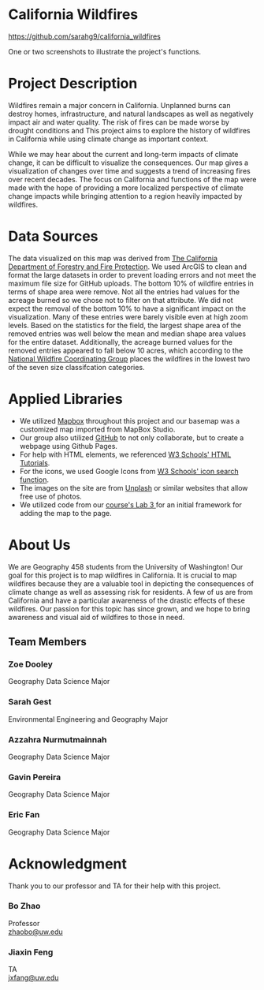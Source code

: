 # California Wildfires
https://github.com/sarahg9/california_wildfires

One or two screenshots to illustrate the project's functions.

# Project Description
Wildfires remain a major concern in California. Unplanned burns can destroy homes, infrastructure, and natural landscapes as well as negatively impact air and water quality. The risk of fires can be made worse by drought conditions and This project aims to explore the history of wildfires in California while using climate change as important context.

While we may hear about the current and long-term impacts of climate change, it can be difficult to visualize the consequences. Our map gives a visualization of changes over time and suggests a trend of increasing fires over recent decades. The focus on California and functions of the map were made with the hope of providing a more localized perspective of climate change impacts while bringing attention to a region heavily impacted by wildfires.
# Data Sources
The data visualized on this map was derived from [The California Department of Forestry and Fire Protection](https://frap.fire.ca.gov/mapping/gis-data/). We used ArcGIS to clean and format the large datasets in order to prevent loading errors and not meet the maximum file size for GitHub uploads. The bottom 10% of wildfire entries in terms of shape area were remove. Not all the entries had values for the acreage burned so we chose not to filter on that attribute. We did not expect the removal of the bottom 10% to have a significant impact on the visualization. Many of these entries were barely visible even at high zoom levels. Based on the statistics for the field, the largest shape area of the removed entries was well below the mean and median shape area values for the entire dataset. Additionally, the acreage burned values for the removed entries appeared to fall below 10 acres, which according to the [National Wildfire Coordinating Group](https://www.nwcg.gov/term/glossary/size-class-of-fire) places the wildfires in the lowest two of the seven size classifcation categories. 
# Applied Libraries
- We utilized [Mapbox](https://www.mapbox.com/) throughout this project and our basemap was a customized map imported from MapBox Studio.
- Our group also utilized [GitHub](https://github.com/) to not only collaborate, but to create a webpage using Github Pages.
- For help with HTML elements, we referenced [W3 Schools' HTML Tutorials](https://www.w3schools.com/html/default.asp).
- For the icons, we used Google Icons from [W3 Schools' icon search function](https://www.w3schools.com/icons/icons_reference.asp).
- The images on the site are from [Unplash](https://unsplash.com/) or similar websites that allow free use of photos.
- We utilized code from our [course's Lab 3 ](https://github.com/jakobzhao/geog458/tree/master/labs/lab03) for an initial framework for adding the map to the page.

# About Us
We are Geography 458 students from the University of Washington! Our goal for this project is to map wildfires in California. It is crucial to map wildfires because they are a valuable tool in depicting the consequences of climate change as well as assessing risk for residents. A few of us are from California and have a particular awareness of the drastic effects of these wildfires. Our passion for this topic has since grown, and we hope to bring awareness and visual aid of wildfires to those in need.
## Team Members
### Zoe Dooley
Geography Data Science Major
### Sarah Gest
Environmental Engineering and Geography Major
### Azzahra Nurmutmainnah
Geography Data Science Major
### Gavin Pereira
Geography Data Science Major
### Eric Fan
Geography Data Science Major

# Acknowledgment
Thank you to our professor and TA for their help with this project.
### Bo Zhao
Professor<br/>
zhaobo@uw.edu
### Jiaxin Feng
TA<br/> 
jxfang@uw.edu
